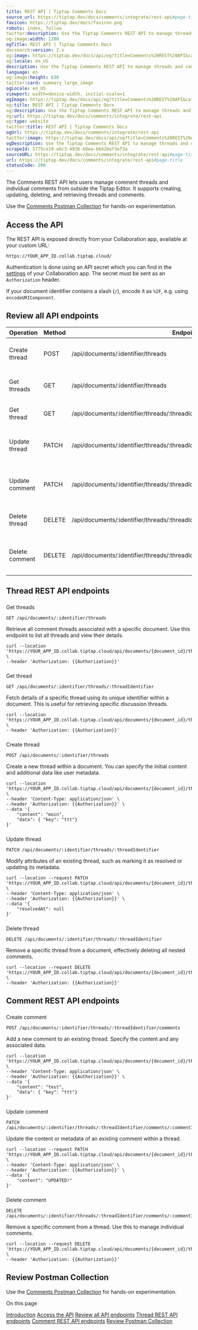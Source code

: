 ```yaml
---
title: REST API | Tiptap Comments Docs
source_url: https://tiptap.dev/docs/comments/integrate/rest-api#page-title
favicon: https://tiptap.dev/docs/favicon.png
robots: index, follow
twitter:description: Use the Tiptap Comments REST API to manage threads and comments from outside the editor. More in the docs!
og:image:width: 1200
ogTitle: REST API | Tiptap Comments Docs
docsearch:version: 2.x
og:image: https://tiptap.dev/docs/api/og?title=Comments%20REST%20API&category=Comments
og:locale: en_US
description: Use the Tiptap Comments REST API to manage threads and comments from outside the editor. More in the docs!
language: en
og:image:height: 630
twitter:card: summary_large_image
ogLocale: en_US
viewport: width=device-width, initial-scale=1
ogImage: https://tiptap.dev/docs/api/og?title=Comments%20REST%20API&category=Comments
og:title: REST API | Tiptap Comments Docs
og:description: Use the Tiptap Comments REST API to manage threads and comments from outside the editor. More in the docs!
og:url: https://tiptap.dev/docs/comments/integrate/rest-api
og:type: website
twitter:title: REST API | Tiptap Comments Docs
ogUrl: https://tiptap.dev/docs/comments/integrate/rest-api
twitter:image: https://tiptap.dev/docs/api/og?title=Comments%20REST%20API&category=Comments
ogDescription: Use the Tiptap Comments REST API to manage threads and comments from outside the editor. More in the docs!
scrapeId: 5775ce19-e6c3-4936-b8ea-b042bef3ef3a
sourceURL: https://tiptap.dev/docs/comments/integrate/rest-api#page-title
url: https://tiptap.dev/docs/comments/integrate/rest-api#page-title
statusCode: 200
---
```


The Comments REST API lets users manage comment threads and individual comments from outside the Tiptap Editor. It supports creating, updating, deleting, and retrieving threads and comments.

Use the [Comments Postman Collection](https://www.postman.com/docking-module-explorer-14290287/workspace/tiptap-collaboration-public/folder/33042171-01d1c110-e913-4d99-b47a-fc95aad877c9?ctx=documentation)
 for hands-on experimentation.

[](https://tiptap.dev/docs/comments/integrate/rest-api#access-the-api)
Access the API
-------------------------------------------------------------------------------------

The REST API is exposed directly from your Collaboration app, available at your custom URL:

    https://YOUR_APP_ID.collab.tiptap.cloud/
    

Authentication is done using an API secret which you can find in the [settings](https://cloud.tiptap.dev/apps/settings)
 of your Collaboration app. The secret must be sent as an `Authorization` header.

If your document identifier contains a slash (`/`), encode it as `%2F`, e.g. using `encodeURIComponent`.

[](https://tiptap.dev/docs/comments/integrate/rest-api#review-all-api-endpoints)
Review all API endpoints
---------------------------------------------------------------------------------------------------------

| Operation | Method | Endpoint | Description |
| --- | --- | --- | --- |
| Create thread | POST | /api/documents/:identifier/threads | Create a new thread within a document |
| Get threads | GET | /api/documents/:identifier/threads | List all threads and view their details |
| Get thread | GET | /api/documents/:identifier/threads/:threadIdentifier | Retrieve a specific thread |
| Update thread | PATCH | /api/documents/:identifier/threads/:threadIdentifier | Modify attributes of an existing thread |
| Update comment | PATCH | /api/documents/:identifier/threads/:threadIdentifier/comments/:commentIdentifier | Update the content or metadata of a comment |
| Delete thread | DELETE | /api/documents/:identifier/threads/:threadIdentifier | Remove a specific thread from a document |
| Delete comment | DELETE | /api/documents/:identifier/threads/:threadIdentifier/comments/:commentIdentifier | Remove a specific comment from a thread |

[](https://tiptap.dev/docs/comments/integrate/rest-api#thread-rest-api-endpoints)
Thread REST API endpoints
-----------------------------------------------------------------------------------------------------------

### [](https://tiptap.dev/docs/comments/integrate/rest-api#get-threads)
Get threads

    GET /api/documents/:identifier/threads
    

Retrieve all comment threads associated with a specific document. Use this endpoint to list all threads and view their details.

    curl --location 'https://YOUR_APP_ID.collab.tiptap.cloud/api/documents/{document_id}/threads' \
    --header 'Authorization: {{Authorization}}'
    

### [](https://tiptap.dev/docs/comments/integrate/rest-api#get-thread)
Get thread

    GET /api/documents/:identifier/threads/:threadIdentifier
    

Fetch details of a specific thread using its unique identifier within a document. This is useful for retrieving specific discussion threads.

    curl --location 'https://YOUR_APP_ID.collab.tiptap.cloud/api/documents/{document_id}/threads/{thread_id}' \
    --header 'Authorization: {{Authorization}}'
    

### [](https://tiptap.dev/docs/comments/integrate/rest-api#create-thread)
Create thread

    POST /api/documents/:identifier/threads
    

Create a new thread within a document. You can specify the initial content and additional data like user metadata.

    curl --location 'https://YOUR_APP_ID.collab.tiptap.cloud/api/documents/{document_id}/threads' \
    --header 'Content-Type: application/json' \
    --header 'Authorization: {{Authorization}}' \
    --data '{
        "content": "moin",
        "data": { "key": "ttt"}
    }'
    

### [](https://tiptap.dev/docs/comments/integrate/rest-api#update-thread)
Update thread

    PATCH /api/documents/:identifier/threads/:threadIdentifier
    

Modify attributes of an existing thread, such as marking it as resolved or updating its metadata.

    curl --location --request PATCH 'https://YOUR_APP_ID.collab.tiptap.cloud/api/documents/{document_id}/threads/{thread_id}' \
    --header 'Content-Type: application/json' \
    --header 'Authorization: {{Authorization}}' \
    --data '{
        "resolvedAt": null
    }'
    

### [](https://tiptap.dev/docs/comments/integrate/rest-api#delete-thread)
Delete thread

    DELETE /api/documents/:identifier/threads/:threadIdentifier
    

Remove a specific thread from a document, effectively deleting all nested comments.

    curl --location --request DELETE 'https://YOUR_APP_ID.collab.tiptap.cloud/api/documents/{document_id}/threads/{thread_id}' \
    --header 'Authorization: {{Authorization}}'
    

[](https://tiptap.dev/docs/comments/integrate/rest-api#comment-rest-api-endpoints)
Comment REST API endpoints
-------------------------------------------------------------------------------------------------------------

### [](https://tiptap.dev/docs/comments/integrate/rest-api#create-comment)
Create comment

    POST /api/documents/:identifier/threads/:threadIdentifier/comments
    

Add a new comment to an existing thread. Specify the content and any associated data.

    curl --location 'https://YOUR_APP_ID.collab.tiptap.cloud/api/documents/{document_id}/threads/{thread_id}/comments' \
    --header 'Content-Type: application/json' \
    --header 'Authorization: {{Authorization}}' \
    --data '{
        "content": "test",
        "data": { "key": "ttt"}
    }'
    

### [](https://tiptap.dev/docs/comments/integrate/rest-api#update-comment)
Update comment

    PATCH /api/documents/:identifier/threads/:threadIdentifier/comments/:commentIdentifier
    

Update the content or metadata of an existing comment within a thread.

    curl --location --request PATCH 'https://YOUR_APP_ID.collab.tiptap.cloud/api/documents/{document_id}/threads/{thread_id}/comments/{comment_id}' \
    --header 'Content-Type: application/json' \
    --header 'Authorization: {{Authorization}}' \
    --data '{
        "content": "UPDATED!"
    }'
    

### [](https://tiptap.dev/docs/comments/integrate/rest-api#delete-comment)
Delete comment

    DELETE /api/documents/:identifier/threads/:threadIdentifier/comments/:commentIdentifier
    

Remove a specific comment from a thread. Use this to manage individual comments.

    curl --location --request DELETE 'https://YOUR_APP_ID.collab.tiptap.cloud/api/documents/{document_id}/threads/{thread_id}/comments/{comment_id}' \
    --header 'Authorization: {{Authorization}}'
    

[](https://tiptap.dev/docs/comments/integrate/rest-api#review-postman-collection)
Review Postman Collection
-----------------------------------------------------------------------------------------------------------

Use the [Comments Postman Collection](https://www.postman.com/docking-module-explorer-14290287/workspace/tiptap-collaboration-public/folder/33042171-01d1c110-e913-4d99-b47a-fc95aad877c9?ctx=documentation)
 for hands-on experimentation.

On this page

[Introduction](https://tiptap.dev/docs/comments/integrate/rest-api#page-title)
[Access the API](https://tiptap.dev/docs/comments/integrate/rest-api#access-the-api)
 [Review all API endpoints](https://tiptap.dev/docs/comments/integrate/rest-api#review-all-api-endpoints)
 [Thread REST API endpoints](https://tiptap.dev/docs/comments/integrate/rest-api#thread-rest-api-endpoints)
 [Comment REST API endpoints](https://tiptap.dev/docs/comments/integrate/rest-api#comment-rest-api-endpoints)
 [Review Postman Collection](https://tiptap.dev/docs/comments/integrate/rest-api#review-postman-collection)